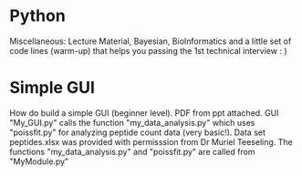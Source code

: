 # Python 
 Miscellaneous: Lecture Material, Bayesian, BioInformatics and a little set of code lines (warm-up) that 
 helps you passing the 1st technical interview : )

# Simple GUI 
How do build a simple GUI (beginner level). PDF from ppt attached. GUI "My_GUI.py" calls the function "my_data_analysis.py" which uses "poissfit.py" for analyzing peptide count data (very basic!). Data set peptides.xlsx was provided with permisssion from Dr Muriel Teeseling. The functions "my_data_analysis.py" and "poissfit.py" are called from "MyModule.py"